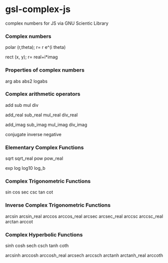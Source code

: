 gsl-complex-js
==============

complex numbers for JS via GNU Scientic Library

### Complex numbers

polar (r,theta); r= r e^(i theta)

rect (x, y); r= real+i*imag 

### Properties of complex numbers

arg
abs
abs2
logabs

### Complex arithmetic operators  

add
sub
mul
div

add_real
sub_real
mul_real
div_real

add_imag
sub_imag
mul_imag
div_imag

conjugate
inverse
negative

### Elementary Complex Functions 

sqrt
sqrt_real
pow
pow_real

exp
log
log10
log_b

### Complex Trigonometric Functions 

sin
cos
sec
csc
tan
cot

### Inverse Complex Trigonometric Functions

arcsin
arcsin_real
arccos
arccos_real
arcsec
arcsec_real
arccsc
arccsc_real
arctan
arccot

### Complex Hyperbolic Functions 

sinh
cosh
sech
csch
tanh
coth

arcsinh
arccosh
arccosh_real
arcsech
arccsch
arctanh
arctanh_real
arccoth
